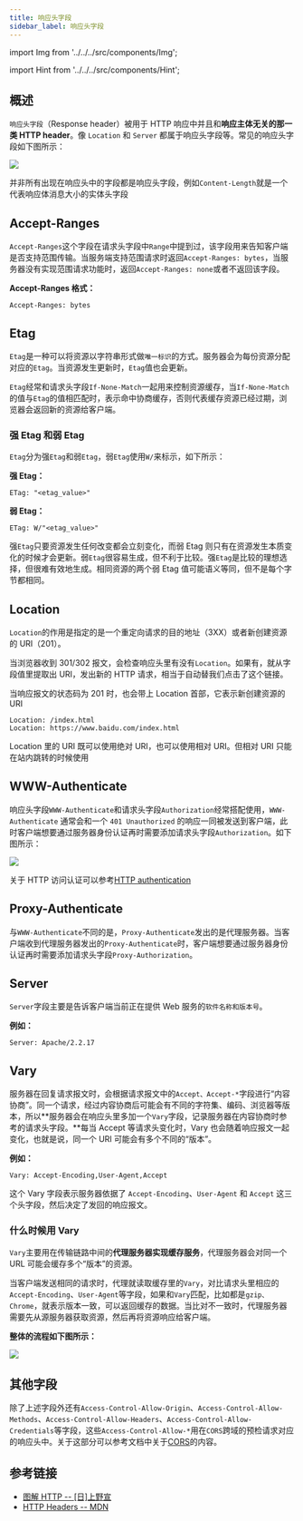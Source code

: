 ```yaml
---
title: 响应头字段
sidebar_label: 响应头字段
---
```


import Img from '../../../src/components/Img';

import Hint from '../../../src/components/Hint';

## 概述

`响应头字段`（Response header）被用于 HTTP 响应中并且和**响应主体无关的那一类 HTTP header**。像 `Location` 和 `Server` 都属于响应头字段等。常见的响应头字段如下图所示：

<Img w="400" legend="图：HTTP响应头字段" src="https://cosmos-x.oss-cn-hangzhou.aliyuncs.com/kfSnMJ.png" />

<Hint type="tip">并非所有出现在响应头中的字段都是响应头字段，例如`Content-Length`就是一个代表响应体消息大小的实体头字段</Hint>

## Accept-Ranges

`Accept-Ranges`这个字段在请求头字段中`Range`中提到过，该字段用来告知客户端是否支持范围传输。当服务端支持范围请求时返回`Accept-Ranges: bytes`，当服务器没有实现范围请求功能时，返回`Accept-Ranges: none`或者不返回该字段。

**Accept-Ranges 格式：**

```
Accept-Ranges: bytes
```

## Etag

`Etag`是一种可以将资源以字符串形式做`唯一标识`的方式。服务器会为每份资源分配对应的`Etag`。当资源发生更新时，`Etag`值也会更新。

`Etag`经常和请求头字段`If-None-Match`一起用来控制资源缓存，当`If-None-Match`的值与`Etag`的值相匹配时，表示命中协商缓存，否则代表缓存资源已经过期，浏览器会返回新的资源给客户端。

### 强 Etag 和弱 Etag

`Etag`分为强`Etag`和弱`Etag`，弱`Etag`使用`W/`来标示，如下所示：

**强 Etag：**

```
ETag: "<etag_value>"
```

**弱 Etag：**

```
ETag: W/"<etag_value>"
```

强`Etag`只要资源发生任何改变都会立刻变化，而弱 Etag 则只有在资源发生本质变化的时候才会更新。弱`Etag`很容易生成，但不利于比较。强`Etag`是比较的理想选择，但很难有效地生成。相同资源的两个弱 Etag 值可能语义等同，但不是每个字节都相同。

## Location

`Location`的作用是指定的是一个重定向请求的目的地址（3XX）或者新创建资源的 URI（201）。

当浏览器收到 301/302 报文，会检查响应头里有没有`Location`。如果有，就从字段值里提取出 URI，发出新的 HTTP 请求，相当于自动替我们点击了这个链接。

当响应报文的状态码为 201 时，也会带上 Location 首部，它表示新创建资源的 URI

```
Location: /index.html
Location: https://www.baidu.com/index.html
```

<Hint type="tip">Location 里的 URI 既可以使用绝对 URI，也可以使用相对 URI。但相对 URI 只能在站内跳转的时候使用</Hint>

## WWW-Authenticate

响应头字段`WWW-Authenticate`和请求头字段`Authorization`经常搭配使用，`WWW-Authenticate` 通常会和一个 `401 Unauthorized` 的响应一同被发送到客户端，此时客户端想要通过服务器身份认证再时需要添加请求头字段`Authorization`。如下图所示：

<Img w="600" legend="图：HTTP认证框架" src="https://cosmos-x.oss-cn-hangzhou.aliyuncs.com/0bfK6I.jpg
" />

关于 HTTP 访问认证可以参考[HTTP authentication](https://developer.mozilla.org/en-US/docs/Web/HTTP/Authentication)

## Proxy-Authenticate

与`WWW-Authenticate`不同的是，`Proxy-Authenticate`发出的是代理服务器。当客户端收到代理服务器发出的`Proxy-Authenticate`时，客户端想要通过服务器身份认证再时需要添加请求头字段`Proxy-Authorization`。

## Server

`Server`字段主要是告诉客户端当前正在提供 Web 服务的`软件名称和版本号`。

**例如：**

```
Server: Apache/2.2.17
```

## Vary

服务器在回复请求报文时，会根据请求报文中的`Accept、Accept-*`字段进行“内容协商”。同一个请求，经过内容协商后可能会有不同的字符集、编码、浏览器等版本，所以**服务器会在响应头里多加一个`Vary`字段，记录服务器在内容协商时参考的请求头字段。**每当 Accept 等请求头变化时，Vary 也会随着响应报文一起变化，也就是说，同一个 URI 可能会有多个不同的“版本”。

**例如：**

```
Vary: Accept-Encoding,User-Agent,Accept
```

这个 Vary 字段表示服务器依据了 `Accept-Encoding`、`User-Agent` 和 `Accept` 这三个头字段，然后决定了发回的响应报文。

### 什么时候用 Vary

`Vary`主要用在传输链路中间的**代理服务器实现缓存服务**，代理服务器会对同一个 URL 可能会缓存多个“版本”的资源。

当客户端发送相同的请求时，代理就读取缓存里的`Vary`，对比请求头里相应的`Accept-Encoding`、`User-Agent`等字段，如果和`Vary`匹配，比如都是`gzip、Chrome`，就表示版本一致，可以返回缓存的数据。当比对不一致时，代理服务器需要先从源服务器获取资源，然后再将资源响应给客户端。

**整体的流程如下图所示：**

<Img w="500" legend="图：Vary功能图" src="https://cosmos-x.oss-cn-hangzhou.aliyuncs.com/4QsFdz.png
" />

## 其他字段

除了上述字段外还有`Access-Control-Allow-Origin`、`Access-Control-Allow-Methods`、`Access-Control-Allow-Headers`、`Access-Control-Allow-Credentials`等字段，这些`Access-Control-Allow-*`用在`CORS`跨域的预检请求对应的响应头中。关于这部分可以参考文档中关于[CORS](/docs/web/2.cross-domain/cors)的内容。

## 参考链接

- [图解 HTTP -- [日]上野宣](https://book.douban.com/subject/25863515/)
- [HTTP Headers -- MDN](https://developer.mozilla.org/zh-CN/docs/Web/HTTP/Headers)
